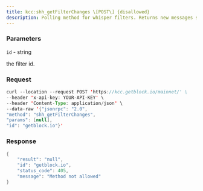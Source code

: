 ```yaml
---
title: kcc:shh_getFilterChanges \[POST\] {disallowed}
description: Polling method for whisper filters. Returns new messages since the lastcall of this method.Note calling the shh_getMessages method, will reset the buffer for thismethod, so that you won’t receive duplicate messages.
---
```


### Parameters


`id` - string

the filter id.

### Request

``` java
curl --location --request POST 'https://kcc.getblock.io/mainnet/' \
--header 'x-api-key: YOUR-API-KEY' \
--header 'Content-Type: application/json' \
--data-raw '{"jsonrpc": "2.0",
"method": "shh_getFilterChanges",
"params": [null],
"id": "getblock.io"}'
```

###  Response

``` java
{
    "result": "null",
    "id": "getblock.io",
    "status_code": 405,
    "message": "Method not allowed"
}
```

